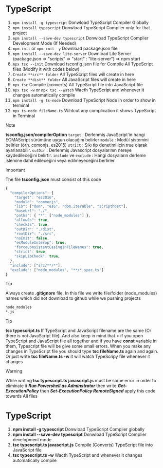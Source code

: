# TypeScript

1.  `npm install -g typescript`              Donwload TypeScript Compiler Globally
2.  `npm install typescript`                 Donwload TypeScript Compiler only for that project
3.  `npm install --save-dev typescript`      Donwload TypeScript Compiler Development Mode (If Needed)
4.  `npm init` or `npm init -y`              Download package.json file
5.  `npm install --save-dev lite-server`     Download Lite Server (package.json => "scripts" => "start" : "lite-server") =>  npm start
6.  `npx tsc --init`                         Download tsconfig.json file for Compile All TypeScript files (Modify it with codes below)
7.  `Create **src** folder`                  All TypeScript files will create in here
8.  `Create **dist** folder`                 All JavaScript files will create in here
9.  `npx tsc`                                Compile (converts) All TypeScript file into JavaScript file
10. `npx tsc -w` or `npx tsc --watch`        Wacth TypeScript and whenever it changes automatically compile
11. `npm install -g ts-node`                 Download TypeScript Node in order to show in terminal
12. `npx ts-node fileName.ts`                Wihtout any complication it shows TypeScript in Terminal


> [!NOTE]
> **tsconfig.json/compilerOption**
> `target`               : Derlenmiş JavaScript'in hangi ECMAScript sürümüne uygun olacağını belirler
> `module`               : Modül sistemini belirler (örn. comonjs, es2015)
> `strict`               : Sıkı tip denetimi için true olarak ayarlanabilir.
> `outDir`               : Derlenmiş Javascript dosyalarının nereye kaydedileceğini  belirtir.
> `include` ve `exclude` : Hangi dosyaların derleme işlemine dahil edileceğini veya edilmeyeceğini berlirler 


> [!IMPORTANT]
> The file **tsconfig.json** must consist of this code
```javascript
{
  "compilerOptions": {
    "target": "es2016",
    "module": "commonjs",
    "lib": ["dom", "es6", "dom.iterable", "scripthost"],
    "baseUrl": "./",
    "paths": { "*": ["node_modules"] },
    "allowJs": true,
    "checkJs": true, 
    "outDir": "./dist",
    "rootDir": "./src",
    "noEmit": false,
    "esModuleInterop": true,
    "forceConsistentCasingInFileNames": true,
    "strict": true,
    "skipLibCheck": true,
  },     
  "include": ["src/**/*"],
  "exclude": ["node_modules", "**/*.spec.ts"]
}
```                        


> [!TIP]
> Always create **.gitignore** file. In this file we write file/folder (node_modules) names which did not download to github while we pushing projects
```bash
node_modules
*.js
```

> [!TIP]
> **tsc typescript.ts** If TypeScript and JavaScript filename are the same (Or there is not JavaScript file). And also keep in mind that > if you open TypeScript and JavaScript file all together and if you have **const** variable in them, Typescript file will be give some small errors. When you make any changes in TypeScript file you should type **tsc fileName.ts** again and again. Or just write **tsc fileName.ts -w** it will watch TypeScripy file whenever it changes

> [!WARNING]
> While writing **tsc typescript.ts javascript.js** must be some error in order to eliminate it ***Run Powershell as Adminstrator*** then
> write ***Get-ExecutionPolicy*** then ***Set-ExecutionPolicy RemoteSigned*** apply this code towards All files




# TypeScript
1. **npm install -g typescript**                     Donwload TypeScript Complier globally
2. **npm install --save-dev typescript**             Donwload TypeScript Complier development mode
3. **tsc typescript.ts javascript.js**               Compile (Converts) TypeScript file into JavaScript file
4. **tsc typescript.ts -w**                          Wacth TypeScript and whenever it changes automatically compile 
